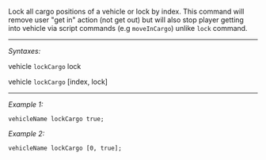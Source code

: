 Lock all cargo positions of a vehicle or lock by index.
This command will remove user "get in" action (not get out) but will also stop player getting into vehicle via script commands (e.g `moveInCargo`) unlike `lock` command.


---
*Syntaxes:*

vehicle `lockCargo` lock

vehicle `lockCargo` [index, lock]

---
*Example 1:*

```sqf
vehicleName lockCargo true;
```

*Example 2:*

```sqf
vehicleName lockCargo [0, true];
```
